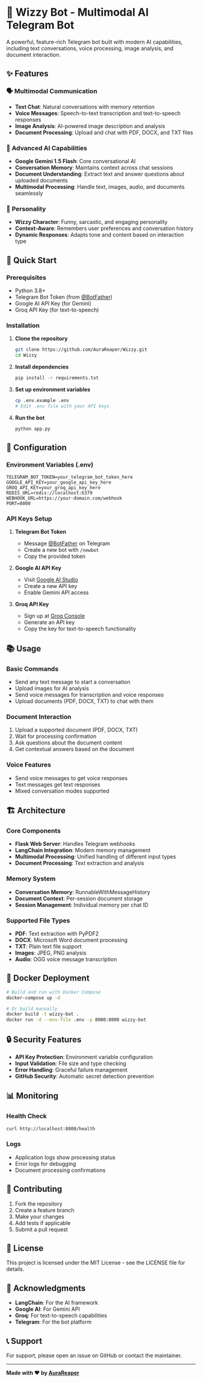 # 🤖 Wizzy Bot - Multimodal AI Telegram Bot

A powerful, feature-rich Telegram bot built with modern AI capabilities, including text conversations, voice processing, image analysis, and document interaction.

## ✨ Features

### 🗣️ **Multimodal Communication**
- **Text Chat**: Natural conversations with memory retention
- **Voice Messages**: Speech-to-text transcription and text-to-speech responses
- **Image Analysis**: AI-powered image description and analysis
- **Document Processing**: Upload and chat with PDF, DOCX, and TXT files

### 🧠 **Advanced AI Capabilities**
- **Google Gemini 1.5 Flash**: Core conversational AI
- **Conversation Memory**: Maintains context across chat sessions
- **Document Understanding**: Extract text and answer questions about uploaded documents
- **Multimodal Processing**: Handle text, images, audio, and documents seamlessly

### 🎯 **Personality**
- **Wizzy Character**: Funny, sarcastic, and engaging personality
- **Context-Aware**: Remembers user preferences and conversation history
- **Dynamic Responses**: Adapts tone and content based on interaction type

## 🚀 Quick Start

### Prerequisites
- Python 3.8+
- Telegram Bot Token (from [@BotFather](https://t.me/botfather))
- Google AI API Key (for Gemini)
- Groq API Key (for text-to-speech)

### Installation

1. **Clone the repository**
   ```bash
   git clone https://github.com/AuraReaper/Wizzy.git
   cd Wizzy
   ```

2. **Install dependencies**
   ```bash
   pip install -r requirements.txt
   ```

3. **Set up environment variables**
   ```bash
   cp .env.example .env
   # Edit .env file with your API keys
   ```

4. **Run the bot**
   ```bash
   python app.py
   ```

## 🔧 Configuration

### Environment Variables (.env)
```env
TELEGRAM_BOT_TOKEN=your_telegram_bot_token_here
GOOGLE_API_KEY=your_google_api_key_here
GROQ_API_KEY=your_groq_api_key_here
REDIS_URL=redis://localhost:6379
WEBHOOK_URL=https://your-domain.com/webhook
PORT=8000
```

### API Keys Setup

1. **Telegram Bot Token**
   - Message [@BotFather](https://t.me/botfather) on Telegram
   - Create a new bot with `/newbot`
   - Copy the provided token

2. **Google AI API Key**
   - Visit [Google AI Studio](https://makersuite.google.com/app/apikey)
   - Create a new API key
   - Enable Gemini API access

3. **Groq API Key**
   - Sign up at [Groq Console](https://console.groq.com/)
   - Generate an API key
   - Copy the key for text-to-speech functionality

## 📚 Usage

### Basic Commands
- Send any text message to start a conversation
- Upload images for AI analysis
- Send voice messages for transcription and voice responses
- Upload documents (PDF, DOCX, TXT) to chat with them

### Document Interaction
1. Upload a supported document (PDF, DOCX, TXT)
2. Wait for processing confirmation
3. Ask questions about the document content
4. Get contextual answers based on the document

### Voice Features
- Send voice messages to get voice responses
- Text messages get text responses
- Mixed conversation modes supported

## 🏗️ Architecture

### Core Components
- **Flask Web Server**: Handles Telegram webhooks
- **LangChain Integration**: Modern memory management
- **Multimodal Processing**: Unified handling of different input types
- **Document Processing**: Text extraction and analysis

### Memory System
- **Conversation Memory**: RunnableWithMessageHistory
- **Document Context**: Per-session document storage
- **Session Management**: Individual memory per chat ID

### Supported File Types
- **PDF**: Text extraction with PyPDF2
- **DOCX**: Microsoft Word document processing
- **TXT**: Plain text file support
- **Images**: JPEG, PNG analysis
- **Audio**: OGG voice message transcription

## 🐳 Docker Deployment

```bash
# Build and run with Docker Compose
docker-compose up -d

# Or build manually
docker build -t wizzy-bot .
docker run -d --env-file .env -p 8000:8000 wizzy-bot
```

## 🔒 Security Features

- **API Key Protection**: Environment variable configuration
- **Input Validation**: File size and type checking
- **Error Handling**: Graceful failure management
- **GitHub Security**: Automatic secret detection prevention

## 📊 Monitoring

### Health Check
```bash
curl http://localhost:8000/health
```

### Logs
- Application logs show processing status
- Error logs for debugging
- Document processing confirmations

## 🤝 Contributing

1. Fork the repository
2. Create a feature branch
3. Make your changes
4. Add tests if applicable
5. Submit a pull request

## 📄 License

This project is licensed under the MIT License - see the LICENSE file for details.

## 🙏 Acknowledgments

- **LangChain**: For the AI framework
- **Google AI**: For Gemini API
- **Groq**: For text-to-speech capabilities
- **Telegram**: For the bot platform

## 📞 Support

For support, please open an issue on GitHub or contact the maintainer.

---

**Made with ❤️ by [AuraReaper](https://github.com/AuraReaper)**
